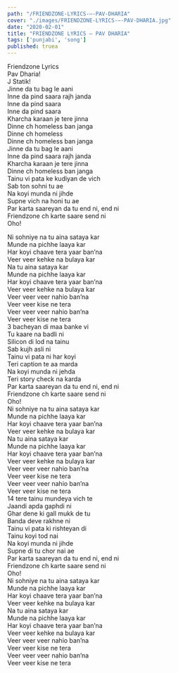 ```yaml
---
path: "/FRIENDZONE-LYRICS-–-PAV-DHARIA"
cover: "./images/FRIENDZONE-LYRICS-–-PAV-DHARIA.jpg"
date: "2020-02-01"
title: "FRIENDZONE LYRICS – PAV DHARIA"
tags: ['punjabi', 'song']
published: truea
---
```

  
Friendzone Lyrics  
Pav Dharia!  
J Statik!  
Jinne da tu bag le aani  
Inne da pind saara rajh janda  
Inne da pind saara  
Inne da pind saara  
Kharcha karaan je tere jinna  
Dinne ch homeless ban janga  
Dinne ch homeless  
Dinne ch homeless ban janga  
Jinne da tu bag le aani  
Inne da pind saara rajh janda  
Kharcha karaan je tere jinna  
Dinne ch homeless ban janga  
Tainu vi pata ke kudiyan de vich  
Sab ton sohni tu ae  
Na koyi munda ni jihde  
Supne vich na honi tu ae  
Par karta saareyan da tu end ni, end ni  
Friendzone ch karte saare send ni  
Oho!  
  
  
  
  
  
  
Ni sohniye na tu aina sataya kar  
Munde na pichhe laaya kar  
Har koyi chaave tera yaar ban’na  
Veer veer kehke na bulaya kar  
Na tu aina sataya kar  
Munde na pichhe laaya kar  
Har koyi chaave tera yaar ban’na  
Veer veer kehke na bulaya kar  
Veer veer veer nahio ban’na  
Veer veer kise ne tera  
Veer veer veer nahio ban’na  
Veer veer kise ne tera  
3 bacheyan di maa banke vi  
Tu kaare na badli ni  
Silicon di lod na tainu  
Sab kujh asli ni  
Tainu vi pata ni har koyi  
Teri caption te aa marda  
Na koyi munda ni jehda  
Teri story check na karda  
Par karta saareyan da tu end ni, end ni  
Friendzone ch karte saare send ni  
Oho!  
Ni sohniye na tu aina sataya kar  
Munde na pichhe laaya kar  
Har koyi chaave tera yaar ban’na  
Veer veer kehke na bulaya kar  
Na tu aina sataya kar  
Munde na pichhe laaya kar  
Har koyi chaave tera yaar ban’na  
Veer veer kehke na bulaya kar  
Veer veer veer nahio ban’na  
Veer veer kise ne tera  
Veer veer veer nahio ban’na  
Veer veer kise ne tera  
14 tere tainu mundeya vich te  
Jaandi apda gaphdi ni  
Ghar dene ki gall mukk de tu  
Banda deve rakhne ni  
Tainu vi pata ki rishteyan di  
Tainu koyi tod nai  
Na koyi munda ni jihde  
Supne di tu chor nai ae  
Par karta saareyan da tu end ni, end ni  
Friendzone ch karte saare send ni  
Oho!  
Ni sohniye na tu aina sataya kar  
Munde na pichhe laaya kar  
Har koyi chaave tera yaar ban’na  
Veer veer kehke na bulaya kar  
Na tu aina sataya kar  
Munde na pichhe laaya kar  
Har koyi chaave tera yaar ban’na  
Veer veer kehke na bulaya kar  
Veer veer veer nahio ban’na  
Veer veer kise ne tera  
Veer veer veer nahio ban’na  
Veer veer kise ne tera  
